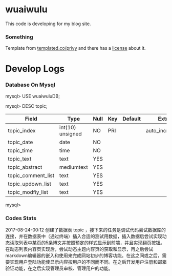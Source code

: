 # wuaiwulu

This code is developing for my blog site.

### Something
Template from [templated.co/privy](https://templated.co/privy) and there has a [license](https://github.com/ZhuBrocadeSoar/wuaiwulu/blob/master/LicenseOfTemplated.txt) about it.

# Develop Logs

### Database On Mysql

mysql\> USE wuaiwuluDB;

mysql\> DESC topic;

| Field					| Type				| Null	| Key	| Default	| Extra				|	
|-----------------------|-------------------|-------|-------|-----------|-------------------|
| topic\_index			| int(10) unsigned	| NO	| PRI	|			| auto\_increment	|	
| topic\_date			| date				| NO	|		|			|					|	
| topic\_time			| time				| NO	|		|			|					| 	
| topic\_text			| text				| YES	|		|			|					|	
| topic\_abstract		| mediumtext		| YES	|		|			|					|	
| topic\_comment\_list	| text				| YES	|		|			|					|	
| topic\_updown\_list	| text				| YES	|		|			|					|	
| topic\_modfiy\_list	| text				| YES	|		|			|					|	

mysql\> 

### Codes Stats

2017-08-24-00:12 创建了数据表 topic ，接下来的任务是调试代码尝试数据库的连接，并在数据表中（通过终端）插入合适的测试用数据，插入数据后尝试实现动态读取列表中某页的5条博文并按照预定的样式显示到前端，并且实现翻页按钮。在动态列表内容页实现后，尝试动态主题内容页的获取和显示，再之后尝试markdown编辑器的嵌入和使用来完成网站初步的博客功能。在这之间或之后，需要实现用户登陆功能使显示内容按用户的不同而不同。在之后开发用户注册和邮箱验证功能，在之后实现管理员审核、管理用户的功能。
